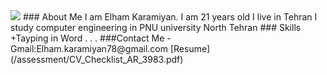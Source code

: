 <img src="https://avatars0.githubusercontent.com/u/69323094?s=400&u=f9a9648c910890e8858f6cf33e21f6afa50635f7&v=4" />
### About Me
I am Elham Karamiyan. 
I am 21 years old 
I live in Tehran 
I study computer engineering in PNU university North Tehran
### Skills
 +Tayping in Word
.
.
.
###Contact Me
- Gmail:Elham.karamiyan78@gmail.com
[Resume](/assessment/CV_Checklist_AR_3983.pdf)
